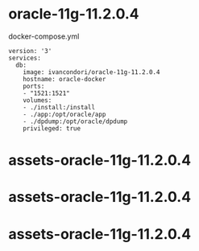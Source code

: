 # oracle-11g-11.2.0.4

docker-compose.yml

    version: '3'
    services:
      db:
        image: ivancondori/oracle-11g-11.2.0.4
        hostname: oracle-docker
        ports:
        - "1521:1521"
        volumes:
        - ./install:/install
        - ./app:/opt/oracle/app
        - ./dpdump:/opt/oracle/dpdump
        privileged: true
# assets-oracle-11g-11.2.0.4
# assets-oracle-11g-11.2.0.4
# assets-oracle-11g-11.2.0.4
